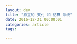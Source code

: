 ```yaml
---
layout: dev
title: "独立的 支付 和 结算 系统"
date: 2016-12-31 00:00:01
categories: article
tags: 

---
```




